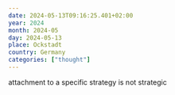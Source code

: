```yaml
---
date: 2024-05-13T09:16:25.401+02:00
year: 2024
month: 2024-05
day: 2024-05-13
place: Ockstadt
country: Germany
categories: ["thought"]
---
```

attachment to a specific strategy is not strategic
